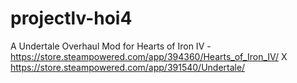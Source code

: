 # projectlv-hoi4
A Undertale Overhaul Mod for Hearts of Iron IV - https://store.steampowered.com/app/394360/Hearts_of_Iron_IV/ X https://store.steampowered.com/app/391540/Undertale/
